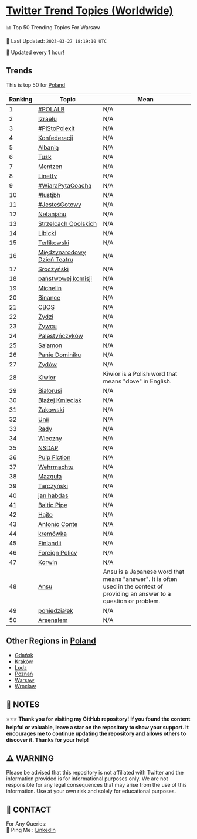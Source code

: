 [Twitter Trend Topics (Worldwide)](https://github.com/ErcinDedeoglu/Twitter-Trend-Topics)
==========


📊 Top 50 Trending Topics For Warsaw

📆 Last Updated: `2023-03-27 18:19:10 UTC`

🔧 Updated every 1 hour!


## Trends

This is top 50 for [Poland](</Poland>)

| Ranking | Topic | Mean |
| ------- | ------------ | ------------ |
| 1 | [#POLALB](http://twitter.com/search?q=%23POLALB) | N/A |
| 2 | [Izraelu](http://twitter.com/search?q=Izraelu) | N/A |
| 3 | [#PiStoPolexit](http://twitter.com/search?q=%23PiStoPolexit) | N/A |
| 4 | [Konfederacji](http://twitter.com/search?q=Konfederacji) | N/A |
| 5 | [Albanią](http://twitter.com/search?q=Albani%c4%85) | N/A |
| 6 | [Tusk](http://twitter.com/search?q=Tusk) | N/A |
| 7 | [Mentzen](http://twitter.com/search?q=Mentzen) | N/A |
| 8 | [Linetty](http://twitter.com/search?q=Linetty) | N/A |
| 9 | [#WiaraPytaCoacha](http://twitter.com/search?q=%23WiaraPytaCoacha) | N/A |
| 10 | [#lustjbh](http://twitter.com/search?q=%23lustjbh) | N/A |
| 11 | [#JesteśGotowy](http://twitter.com/search?q=%23Jeste%c5%9bGotowy) | N/A |
| 12 | [Netanjahu](http://twitter.com/search?q=Netanjahu) | N/A |
| 13 | [Strzelcach Opolskich](http://twitter.com/search?q=Strzelcach+Opolskich) | N/A |
| 14 | [Libicki](http://twitter.com/search?q=Libicki) | N/A |
| 15 | [Terlikowski](http://twitter.com/search?q=Terlikowski) | N/A |
| 16 | [Międzynarodowy Dzień Teatru](http://twitter.com/search?q=Mi%c4%99dzynarodowy+Dzie%c5%84+Teatru) | N/A |
| 17 | [Sroczyński](http://twitter.com/search?q=Sroczy%c5%84ski) | N/A |
| 18 | [państwowej komisji](http://twitter.com/search?q=pa%c5%84stwowej+komisji) | N/A |
| 19 | [Michelin](http://twitter.com/search?q=Michelin) | N/A |
| 20 | [Binance](http://twitter.com/search?q=Binance) | N/A |
| 21 | [CBOS](http://twitter.com/search?q=CBOS) | N/A |
| 22 | [Żydzi](http://twitter.com/search?q=%c5%bbydzi) | N/A |
| 23 | [Żywcu](http://twitter.com/search?q=%c5%bbywcu) | N/A |
| 24 | [Palestyńczyków](http://twitter.com/search?q=Palesty%c5%84czyk%c3%b3w) | N/A |
| 25 | [Salamon](http://twitter.com/search?q=Salamon) | N/A |
| 26 | [Panie Dominiku](http://twitter.com/search?q=Panie+Dominiku) | N/A |
| 27 | [Żydów](http://twitter.com/search?q=%c5%bbyd%c3%b3w) | N/A |
| 28 | [Kiwior](http://twitter.com/search?q=Kiwior) | Kiwior is a Polish word that means "dove" in English. |
| 29 | [Białorusi](http://twitter.com/search?q=Bia%c5%82orusi) | N/A |
| 30 | [Błażej Kmieciak](http://twitter.com/search?q=B%c5%82a%c5%bcej+Kmieciak) | N/A |
| 31 | [Żakowski](http://twitter.com/search?q=%c5%bbakowski) | N/A |
| 32 | [Unii](http://twitter.com/search?q=Unii) | N/A |
| 33 | [Rady](http://twitter.com/search?q=Rady) | N/A |
| 34 | [Wieczny](http://twitter.com/search?q=Wieczny) | N/A |
| 35 | [NSDAP](http://twitter.com/search?q=NSDAP) | N/A |
| 36 | [Pulp Fiction](http://twitter.com/search?q=Pulp+Fiction) | N/A |
| 37 | [Wehrmachtu](http://twitter.com/search?q=Wehrmachtu) | N/A |
| 38 | [Mazguła](http://twitter.com/search?q=Mazgu%c5%82a) | N/A |
| 39 | [Tarczyński](http://twitter.com/search?q=Tarczy%c5%84ski) | N/A |
| 40 | [jan habdas](http://twitter.com/search?q=jan+habdas) | N/A |
| 41 | [Baltic Pipe](http://twitter.com/search?q=Baltic+Pipe) | N/A |
| 42 | [Hajto](http://twitter.com/search?q=Hajto) | N/A |
| 43 | [Antonio Conte](http://twitter.com/search?q=Antonio+Conte) | N/A |
| 44 | [kremówka](http://twitter.com/search?q=krem%c3%b3wka) | N/A |
| 45 | [Finlandii](http://twitter.com/search?q=Finlandii) | N/A |
| 46 | [Foreign Policy](http://twitter.com/search?q=Foreign+Policy) | N/A |
| 47 | [Korwin](http://twitter.com/search?q=Korwin) | N/A |
| 48 | [Ansu](http://twitter.com/search?q=Ansu) | Ansu is a Japanese word that means "answer". It is often used in the context of providing an answer to a question or problem. |
| 49 | [poniedziałek](http://twitter.com/search?q=poniedzia%c5%82ek) | N/A |
| 50 | [Arsenałem](http://twitter.com/search?q=Arsena%c5%82em) | N/A |



## Other Regions in [Poland](</Poland>)

* [Gdańsk](</Poland/Gdańsk.md>)
* [Kraków](</Poland/Kraków.md>)
* [Lodz](</Poland/Lodz.md>)
* [Poznań](</Poland/Poznań.md>)
* [Warsaw](</Poland/Warsaw.md>)
* [Wroclaw](</Poland/Wroclaw.md>)



## 📝 NOTES

⭐⭐⭐ **Thank you for visiting my GitHub repository! If you found the content helpful or valuable, leave a star on the repository to show your support. It encourages me to continue updating the repository and allows others to discover it. Thanks for your help!**


## ⚠️ WARNING

Please be advised that this repository is not affiliated with Twitter and the information provided is for informational purposes only. We are not responsible for any legal consequences that may arise from the use of this information. Use at your own risk and solely for educational purposes.


## 📨 CONTACT

 For Any Queries:  
            🏓 Ping Me : [LinkedIn](https://www.linkedin.com/in/ercindedeoglu/)
